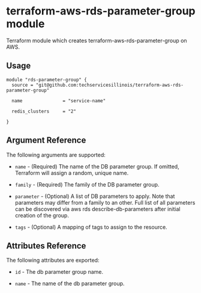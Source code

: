 # terraform-aws-rds-parameter-group module

Terraform module which creates terraform-aws-rds-parameter-group on AWS.

## Usage

```hcl
module "rds-parameter-group" {
  source = "git@github.com:techservicesillinois/terraform-aws-rds-parameter-group"

  name               = "service-name"
  
  redis_clusters     = "2"

}
```

Argument Reference
-----------------

The following arguments are supported:

* `name` - (Required) The name of the DB parameter group. If omitted, Terraform will assign a random, unique name. 

* `family` - (Required) The family of the DB parameter group. 

* `parameter` - (Optional) A list of DB parameters to apply. Note that parameters may differ from a family to an other. Full list of all parameters can be discovered via aws rds describe-db-parameters after initial creation of the group. 

* `tags` - (Optional) A mapping of tags to assign to the resource. 


Attributes Reference
--------------------

The following attributes are exported:

* `id` - The db parameter group name. 

* `name` - The name of the db parameter group. 

